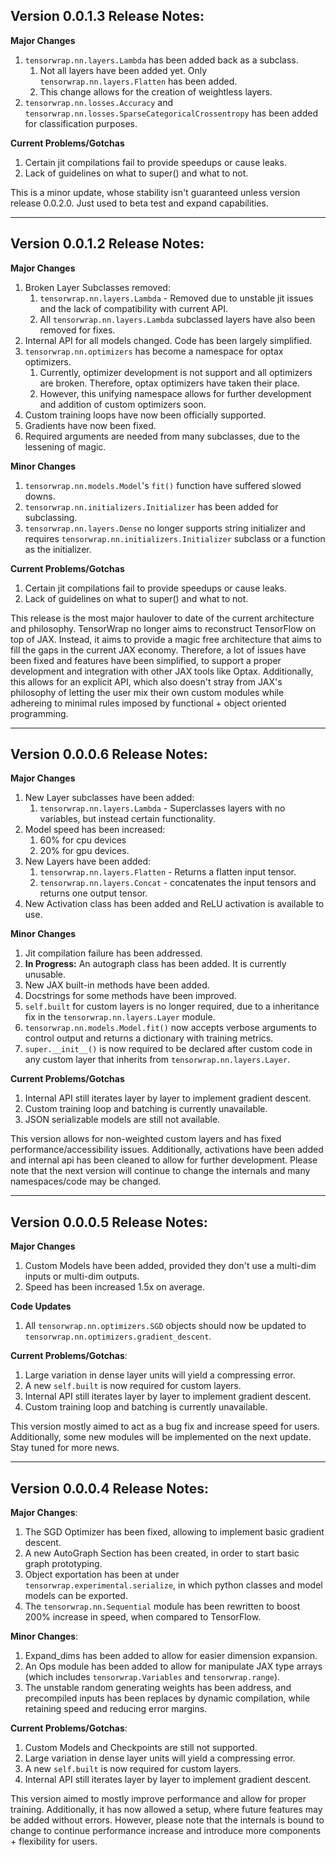 ## Version 0.0.1.3 Release Notes:

**Major Changes**
1. ``tensorwrap.nn.layers.Lambda`` has been added back as a subclass.
    1. Not all layers have been added yet. Only ``tensorwrap.nn.layers.Flatten`` has been added.
    2. This change allows for the creation of weightless layers.
2. ``tensorwrap.nn.losses.Accuracy`` and ``tensorwrap.nn.losses.SparseCategoricalCrossentropy`` has been added for classification purposes.

**Current Problems/Gotchas**
1. Certain jit compilations fail to provide speedups or cause leaks.
2. Lack of guidelines on what to super() and what to not.

This is a minor update, whose stability isn't guaranteed unless version release 0.0.2.0. Just used to beta test and expand capabilities.

<hr>

## Version 0.0.1.2 Release Notes:

**Major Changes**
1. Broken Layer Subclasses removed:
    1. ``tensorwrap.nn.layers.Lambda`` - Removed due to unstable jit issues and the lack of compatibility with current API.
    2. All ``tensorwrap.nn.layers.Lambda`` subclassed layers have also been removed for fixes.
2. Internal API for all models changed. Code has been largely simplified.
3. ``tensorwrap.nn.optimizers`` has become a namespace for optax optimizers.
    1. Currently, optimizer development is not support and all optimizers are broken. Therefore, optax optimizers have taken their place.
    2. However, this unifying namespace allows for further development and addition of custom optimizers soon.
4. Custom training loops have now been officially supported.
5. Gradients have now been fixed.
6. Required arguments are needed from many subclasses, due to the lessening of magic.

**Minor Changes**
1. ``tensorwrap.nn.models.Model``'s ``fit()`` function have suffered slowed downs.
2. ``tensorwrap.nn.initializers.Initializer`` has been added for subclassing.
3. ``tensorwrap.nn.layers.Dense`` no longer supports string initializer and requires ``tensorwrap.nn.initializers.Initializer`` subclass or a function as the initializer.

**Current Problems/Gotchas**
1. Certain jit compilations fail to provide speedups or cause leaks.
2. Lack of guidelines on what to super() and what to not.

This release is the most major haulover to date of the current architecture and philosophy. TensorWrap no longer aims to reconstruct TensorFlow on top of JAX. Instead, it aims to provide a magic free architecture that aims to fill the gaps 
in the current JAX economy. Therefore, a lot of issues have been fixed and features have been simplified, to support a proper development and integration with other JAX tools like Optax. Additionally, this allows for an explicit API, which also doesn't stray
from JAX's philosophy of letting the user mix their own custom modules while adhereing to minimal rules imposed by functional + object oriented programming.

<hr>

## Version 0.0.0.6 Release Notes:

**Major Changes**
1. New Layer subclasses have been added: 
    1. ``tensorwrap.nn.layers.Lambda`` - Superclasses layers with no variables, but instead certain functionality.
2. Model speed has been increased:
    1. 60% for cpu devices
    2. 20% for gpu devices.
3. New Layers have been added:
    1. ``tensorwrap.nn.layers.Flatten`` - Returns a flatten input tensor.
    2. ``tensorwrap.nn.layers.Concat`` - concatenates the input tensors and returns one output tensor.
4. New Activation class has been added and ReLU activation is available to use.

**Minor Changes**
1. Jit compilation failure has been addressed.
2. __In Progress:__ An autograph class has been added. It is currently unusable.
3. New JAX built-in methods have been added.
4. Docstrings for some methods have been improved.
5. ``self.built`` for custom layers is no longer required, due to a inheritance fix in the ``tensorwrap.nn.layers.Layer`` module.
6. ``tensorwrap.nn.models.Model.fit()`` now accepts verbose arguments to control output and returns a dictionary with training metrics.
7. ``super.__init__()`` is now required to be declared after custom code in any custom layer that inherits from ``tensorwrap.nn.layers.Layer``.

**Current Problems/Gotchas**
1. Internal API still iterates layer by layer to implement gradient descent.
2. Custom training loop and batching is currently unavailable.
3. JSON serializable models are still not available.

This version allows for non-weighted custom layers and has fixed performance/accessibility issues. Additionally, activations have been added and internal api has been cleaned to allow for further development. Please note that the next 
version will continue to change the internals and many namespaces/code may be changed.

<hr>

## Version 0.0.0.5 Release Notes:

**Major Changes**
1. Custom Models have been added, provided they don't use a multi-dim inputs or multi-dim outputs.
2. Speed has been increased 1.5x on average.

**Code Updates**
1. All ``tensorwrap.nn.optimizers.SGD`` objects should now be updated to ``tensorwrap.nn.optimizers.gradient_descent``.

**Current Problems/Gotchas**:
1. Large variation in dense layer units will yield a compressing error.
2. A new ``self.built`` is now required for custom layers.
3. Internal API still iterates layer by layer to implement gradient descent.
4. Custom training loop and batching is currently unavailable.

This version mostly aimed to act as a bug fix and increase speed for users. Additionally, some new modules will be implemented on the next update. Stay tuned for more news.

<hr>

## Version 0.0.0.4 Release Notes:

**Major Changes**:
1. The SGD Optimizer has been fixed, allowing to implement basic gradient descent.
2. A new AutoGraph Section has been created, in order to start basic graph prototyping.
3. Object exportation has been at under ``tensorwrap.experimental.serialize``, in which python classes and model models can be exported.
4. The ``tensorwrap.nn.Sequential`` module has been rewritten to boost 200% increase in speed, when compared to TensorFlow.

**Minor Changes**:
1. Expand_dims has been added to allow for easier dimension expansion.
2. An Ops module has been added to allow for manipulate JAX type arrays (which includes ``tensorwrap.Variables`` and ``tensorwrap.range``).
3. The unstable random generating weights has been address, and precompiled inputs has been replaces by dynamic compilation, while retaining speed and reducing error margins.

**Current Problems/Gotchas**:
1. Custom Models and Checkpoints are still not supported.
2. Large variation in dense layer units will yield a compressing error.
3. A new ``self.built`` is now required for custom layers.
4. Internal API still iterates layer by layer to implement gradient descent.

This version aimed to mostly improve performance and allow for proper training. Additionally, it has now allowed a setup, where future features may be added without errors. However, please note that the internals is bound to change to continue performance increase and introduce more components + flexibility for users.

